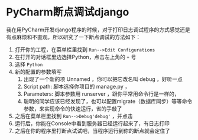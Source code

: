 # PyCharm断点调试django

我在用PyCharm开发django程序的时候，对于打印日志调试程序的方式感觉还是有点麻烦和不直观，所以研究了一下断点调试的方法如下：

1. 打开你的工程，在菜单栏里找到 `Run-->Edit Configurations`
2. 在打开的对话框里边选择Python，点击左上角的 `+` 号
4. 选择 `Python`
5. 新的配置的参数填写
   1. 出现了一个新的项 Unnamed ，你可以把它改名叫 debug ，好听一点
   2. Script path: 脚本选择你项目的 manage.py ，
   3. Parameters: 脚本参数用 runserver ，跟你平常用命令行是一样的，
   4. 聪明的同学应该已经发现了，也可以配置migrate（数据库同步）等等命令参数，来实现命令的快速运行，省的手敲了
6. 之后在菜单栏里找到 `Run-->Debug'debug'` ，并点击
7. 运行后，你能在Console中看到服务器已经运行起来了，有日志打印
8. 之后在你的程序里打断点试试吧，当程序运行到你的断点就会定住了
